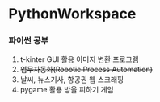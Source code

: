 # PythonWorkspace
### 파이썬 공부
1. t-kinter GUI 활용 이미지 변환 프로그램
2. ~~업무자동화(Robotic Process Automation)~~
3. 날씨, 뉴스기사, 항공권 웹 스크래핑
4. pygame 활용 방울 피하기 게임
